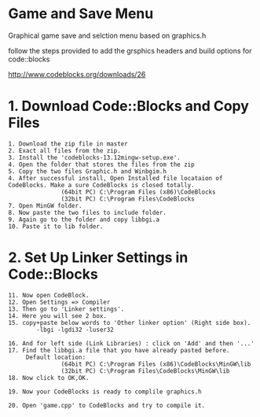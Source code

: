 # Game and Save Menu
Graphical game save and selction menu based on graphics.h

follow the steps provided to add the grsphics headers and build options
for code::blocks

http://www.codeblocks.org/downloads/26


# 1. Download Code::Blocks and Copy Files

	1. Download the zip file in master
	2. Exact all files from the zip.
	3. Install the 'codeblocks-13.12mingw-setup.exe'.
	4. Open the folder that stores the files from the zip
	5. Copy the two files Graphic.h and Winbgim.h 
	4. After successful install, Open Installed file locataion of CodeBlocks. Make a sure CodeBlocks is closed totally.
				   (64bit PC) C:\Program Files (x86)\CodeBlocks
				   (32bit PC) C:\Program Files\CodeBlocks
	7. Open MinGW folder.
	8. Now paste the two files to include folder.
	9. Again go to the folder and copy libbgi.a 
	10. Paste it to lib folder.

# 2. Set Up Linker Settings in Code::Blocks

	11. Now open CodeBlock.
	12. Open Settings => Compiler
	13. Then go to 'Linker settings'.
	14. Here you will see 2 box. 
	15. copy+paste below words to 'Other linker option' (Right side box).			
			-lbgi -lgdi32 -luser32

	16. And for left side (Link Libraries) : click on 'Add' and then '...'
	17. Find the libbgi.a file that you have already pasted before.
		 Default location:
				   (64bit PC) C:\Program Files (x86)\CodeBlocks\MinGW\lib 
				   (32bit PC) C:\Program Files\CodeBlocks\MinGW\lib
	18. Now click to OK,OK.
	
	19. Now your CodeBlocks is ready to complile graphics.h
	
	20. Open 'game.cpp' to CodeBlocks and try to compile it.

		

 
	
